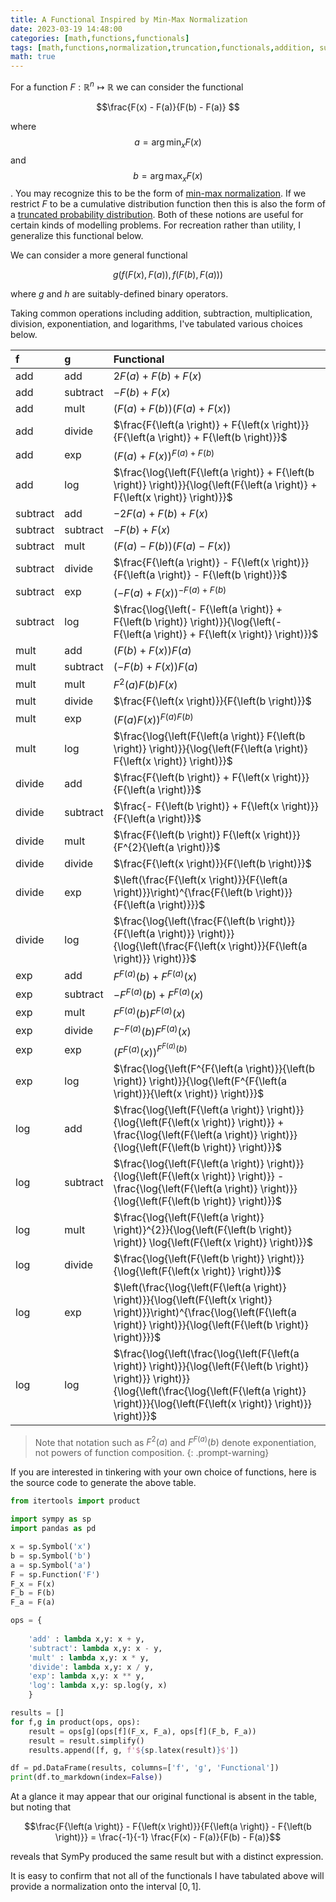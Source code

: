 ```yaml
---
title: A Functional Inspired by Min-Max Normalization
date: 2023-03-19 14:48:00
categories: [math,functions,functionals]
tags: [math,functions,normalization,truncation,functionals,addition, subtraction, multiplication, division, exponentiation,logarithms,min-max-normalization,truncated-distributions,binary-operators,normalization,python,sympy]
math: true
---
```


For a function $F: \mathbb{R}^n \mapsto \mathbb{R}$ we can consider the functional

$$\frac{F(x) - F(a)}{F(b) - F(a)} $$

where $$a = \arg\min_x F(x)$$ and $$b = \arg\max_x F(x)$$. You may recognize this to be the form of [min-max normalization](https://en.wikipedia.org/wiki/Feature_scaling#Rescaling_(min-max_normalization)). If we restrict $F$ to be a cumulative distribution function then this is also the form of a [truncated probability distribution](https://en.wikipedia.org/wiki/Truncated_distribution). Both of these notions are useful for certain kinds of modelling problems. For recreation rather than utility, I generalize this functional below.


We can consider a more general functional

$$g \left( f\left( F(x), F(a) \right),  f\left( F(b), F(a) \right) \right)$$

where $g$ and $h$ are suitably-defined binary operators.

Taking common operations including addition, subtraction, multiplication, division, exponentiation, and logarithms, I've tabulated various choices below.


| f        | g        | Functional                                                                                                                                                                                                                    |
|:---------|:---------|:------------------------------------------------------------------------------------------------------------------------------------------------------------------------------------------------------------------------------|
| add      | add      | $2 F{\left(a \right)} + F{\left(b \right)} + F{\left(x \right)}$                                                                                                                                                              |
| add      | subtract | $- F{\left(b \right)} + F{\left(x \right)}$                                                                                                                                                                                   |
| add      | mult     | $\left(F{\left(a \right)} + F{\left(b \right)}\right) \left(F{\left(a \right)} + F{\left(x \right)}\right)$                                                                                                                   |
| add      | divide   | $\frac{F{\left(a \right)} + F{\left(x \right)}}{F{\left(a \right)} + F{\left(b \right)}}$                                                                                                                                     |
| add      | exp      | $\left(F{\left(a \right)} + F{\left(x \right)}\right)^{F{\left(a \right)} + F{\left(b \right)}}$                                                                                                                              |
| add      | log      | $\frac{\log{\left(F{\left(a \right)} + F{\left(b \right)} \right)}}{\log{\left(F{\left(a \right)} + F{\left(x \right)} \right)}}$                                                                                             |
| subtract | add      | $- 2 F{\left(a \right)} + F{\left(b \right)} + F{\left(x \right)}$                                                                                                                                                            |
| subtract | subtract | $- F{\left(b \right)} + F{\left(x \right)}$                                                                                                                                                                                   |
| subtract | mult     | $\left(F{\left(a \right)} - F{\left(b \right)}\right) \left(F{\left(a \right)} - F{\left(x \right)}\right)$                                                                                                                   |
| subtract | divide   | $\frac{F{\left(a \right)} - F{\left(x \right)}}{F{\left(a \right)} - F{\left(b \right)}}$                                                                                                                                     |
| subtract | exp      | $\left(- F{\left(a \right)} + F{\left(x \right)}\right)^{- F{\left(a \right)} + F{\left(b \right)}}$                                                                                                                          |
| subtract | log      | $\frac{\log{\left(- F{\left(a \right)} + F{\left(b \right)} \right)}}{\log{\left(- F{\left(a \right)} + F{\left(x \right)} \right)}}$                                                                                         |
| mult     | add      | $\left(F{\left(b \right)} + F{\left(x \right)}\right) F{\left(a \right)}$                                                                                                                                                     |
| mult     | subtract | $\left(- F{\left(b \right)} + F{\left(x \right)}\right) F{\left(a \right)}$                                                                                                                                                   |
| mult     | mult     | $F^{2}{\left(a \right)} F{\left(b \right)} F{\left(x \right)}$                                                                                                                                                                |
| mult     | divide   | $\frac{F{\left(x \right)}}{F{\left(b \right)}}$                                                                                                                                                                               |
| mult     | exp      | $\left(F{\left(a \right)} F{\left(x \right)}\right)^{F{\left(a \right)} F{\left(b \right)}}$                                                                                                                                  |
| mult     | log      | $\frac{\log{\left(F{\left(a \right)} F{\left(b \right)} \right)}}{\log{\left(F{\left(a \right)} F{\left(x \right)} \right)}}$                                                                                                 |
| divide   | add      | $\frac{F{\left(b \right)} + F{\left(x \right)}}{F{\left(a \right)}}$                                                                                                                                                          |
| divide   | subtract | $\frac{- F{\left(b \right)} + F{\left(x \right)}}{F{\left(a \right)}}$                                                                                                                                                        |
| divide   | mult     | $\frac{F{\left(b \right)} F{\left(x \right)}}{F^{2}{\left(a \right)}}$                                                                                                                                                        |
| divide   | divide   | $\frac{F{\left(x \right)}}{F{\left(b \right)}}$                                                                                                                                                                               |
| divide   | exp      | $\left(\frac{F{\left(x \right)}}{F{\left(a \right)}}\right)^{\frac{F{\left(b \right)}}{F{\left(a \right)}}}$                                                                                                                  |
| divide   | log      | $\frac{\log{\left(\frac{F{\left(b \right)}}{F{\left(a \right)}} \right)}}{\log{\left(\frac{F{\left(x \right)}}{F{\left(a \right)}} \right)}}$                                                                                 |
| exp      | add      | $F^{F{\left(a \right)}}{\left(b \right)} + F^{F{\left(a \right)}}{\left(x \right)}$                                                                                                                                           |
| exp      | subtract | $- F^{F{\left(a \right)}}{\left(b \right)} + F^{F{\left(a \right)}}{\left(x \right)}$                                                                                                                                         |
| exp      | mult     | $F^{F{\left(a \right)}}{\left(b \right)} F^{F{\left(a \right)}}{\left(x \right)}$                                                                                                                                             |
| exp      | divide   | $F^{- F{\left(a \right)}}{\left(b \right)} F^{F{\left(a \right)}}{\left(x \right)}$                                                                                                                                           |
| exp      | exp      | $\left(F^{F{\left(a \right)}}{\left(x \right)}\right)^{F^{F{\left(a \right)}}{\left(b \right)}}$                                                                                                                              |
| exp      | log      | $\frac{\log{\left(F^{F{\left(a \right)}}{\left(b \right)} \right)}}{\log{\left(F^{F{\left(a \right)}}{\left(x \right)} \right)}}$                                                                                             |
| log      | add      | $\frac{\log{\left(F{\left(a \right)} \right)}}{\log{\left(F{\left(x \right)} \right)}} + \frac{\log{\left(F{\left(a \right)} \right)}}{\log{\left(F{\left(b \right)} \right)}}$                                               |
| log      | subtract | $\frac{\log{\left(F{\left(a \right)} \right)}}{\log{\left(F{\left(x \right)} \right)}} - \frac{\log{\left(F{\left(a \right)} \right)}}{\log{\left(F{\left(b \right)} \right)}}$                                               |
| log      | mult     | $\frac{\log{\left(F{\left(a \right)} \right)}^{2}}{\log{\left(F{\left(b \right)} \right)} \log{\left(F{\left(x \right)} \right)}}$                                                                                            |
| log      | divide   | $\frac{\log{\left(F{\left(b \right)} \right)}}{\log{\left(F{\left(x \right)} \right)}}$                                                                                                                                       |
| log      | exp      | $\left(\frac{\log{\left(F{\left(a \right)} \right)}}{\log{\left(F{\left(x \right)} \right)}}\right)^{\frac{\log{\left(F{\left(a \right)} \right)}}{\log{\left(F{\left(b \right)} \right)}}}$                                  |
| log      | log      | $\frac{\log{\left(\frac{\log{\left(F{\left(a \right)} \right)}}{\log{\left(F{\left(b \right)} \right)}} \right)}}{\log{\left(\frac{\log{\left(F{\left(a \right)} \right)}}{\log{\left(F{\left(x \right)} \right)}} \right)}}$ |

> Note that notation such as $F^2(a)$ and $F^{F(a)}(b)$ denote exponentiation, not powers of function composition.
{: .prompt-warning}

If you are interested in tinkering with your own choice of functions, here is the source code to generate the above table.

```python
from itertools import product

import sympy as sp
import pandas as pd

x = sp.Symbol('x')
b = sp.Symbol('b')
a = sp.Symbol('a')
F = sp.Function('F')
F_x = F(x)
F_b = F(b)
F_a = F(a)

ops = {
    
    'add' : lambda x,y: x + y,
    'subtract': lambda x,y: x - y,
    'mult' : lambda x,y: x * y,
    'divide': lambda x,y: x / y,
    'exp': lambda x,y: x ** y,
    'log': lambda x,y: sp.log(y, x)
    }

results = []
for f,g in product(ops, ops):
    result = ops[g](ops[f](F_x, F_a), ops[f](F_b, F_a))
    result = result.simplify()
    results.append([f, g, f'${sp.latex(result)}$'])

df = pd.DataFrame(results, columns=['f', 'g', 'Functional'])
print(df.to_markdown(index=False))
```

At a glance it may appear that our original functional is absent in the table, but noting that 

$$\frac{F{\left(a \right)} - F{\left(x \right)}}{F{\left(a \right)} - F{\left(b \right)}} = \frac{-1}{-1} \frac{F(x) - F(a)}{F(b) - F(a)}$$

reveals that SymPy produced the same result but with a distinct expression.

It is easy to confirm that not all of the functionals I have tabulated above will provide a normalization onto the interval $[0,1]$.
